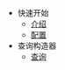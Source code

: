 - 快速开始
    - [介绍](zh/model/intro.md)
    - [配置](zh/model/config.md)
- 查询构造器
    - [查询](zh/model/select.md)